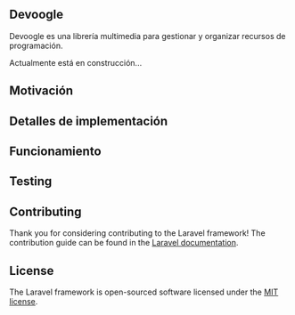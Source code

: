 
## Devoogle

Devoogle es una librería multimedia para gestionar y organizar recursos de programación.

Actualmente está en construcción...

## Motivación


## Detalles de implementación


## Funcionamiento


## Testing


## Contributing

Thank you for considering contributing to the Laravel framework! The contribution guide can be found in the [Laravel documentation](http://laravel.com/docs/contributions).

## License

The Laravel framework is open-sourced software licensed under the [MIT license](http://opensource.org/licenses/MIT).
